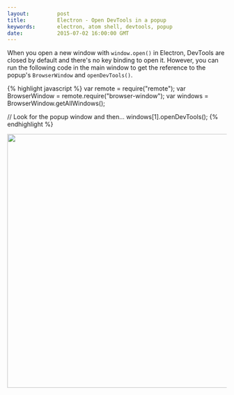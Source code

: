 ```yaml
---
layout:         post
title:          Electron - Open DevTools in a popup
keywords:       electron, atom shell, devtools, popup
date:           2015-07-02 16:00:00 GMT
---
```


When you open a new window with `window.open()` in Electron, DevTools are closed by default and there's no key binding to open it. However, you can run the following code in the main window to get the reference to the popup's `BrowserWindow` and `openDevTools()`.


{% highlight javascript %}
var remote = require("remote");
var BrowserWindow = remote.require("browser-window");
var windows = BrowserWindow.getAllWindows();

// Look for the popup window and then...
windows[1].openDevTools();
{% endhighlight %}


<img src="{{ site.base_url }}/images/2015-07-02-electron-popup-devtools.gif" width="681" height="583" />
